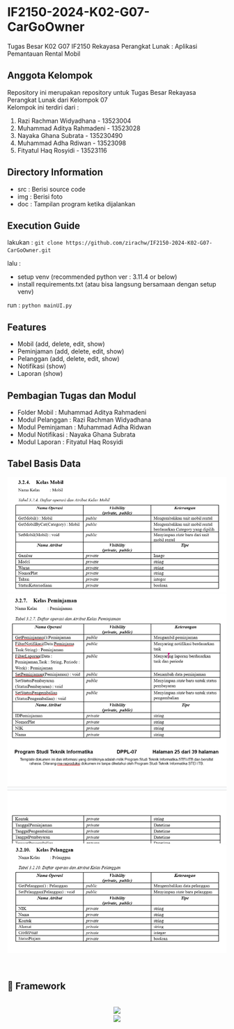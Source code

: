# IF2150-2024-K02-G07-CarGoOwner
Tugas Besar K02 G07 IF2150 Rekayasa Perangkat Lunak : Aplikasi Pemantauan Rental Mobil

## Anggota Kelompok

Repository ini merupakan repository untuk Tugas Besar Rekayasa Perangkat Lunak dari Kelompok 07\
Kelompok ini terdiri dari :

1. Razi Rachman Widyadhana - 13523004
2. Muhammad Aditya Rahmadeni - 13523028
3. Nayaka Ghana Subrata - 135230490
4. Muhammad Adha Rdiwan - 13523098
5. Fityatul Haq Rosyidi - 13523116

## Directory Information

- src : Berisi source code
- img : Berisi foto
- doc : Tampilan program ketika dijalankan

## Execution Guide

lakukan :
`git clone https://github.com/zirachw/IF2150-2024-K02-G07-CarGoOwner.git`

lalu :
- setup venv (recommended python ver : 3.11.4 or below)
- install requirements.txt (atau bisa langsung bersamaan dengan setup venv)

run :
`python mainUI.py`

## Features

- Mobil (add, delete, edit, show)
- Peminjaman (add, delete, edit, show)
- Pelanggan (add, delete, edit, show)
- Notifikasi (show)
- Laporan (show)

## Pembagian Tugas dan Modul
- Folder Mobil : Muhammad Aditya Rahmadeni
- Modul Pelanggan : Razi Rachman Widyadhana
- Modul Peminjaman : Muhammad Adha Ridwan
- Modul Notifikasi : Nayaka Ghana Subrata
- Modul Laporan : Fityatul Haq Rosyidi

## Tabel Basis Data
![](img/a.png)
![](img/b.png)
![](img/c.png)

<br>
<h2 align="left"> 📱 Framework </h2>
<br/>
<div align="center">
  <a href="https://skillicons.dev">
    <img src="https://skillicons.dev/icons?i=python" /> <br>
    <img src="https://skillicons.dev/icons?i=github,vscode,figma,git" />
  </a>
</div>

